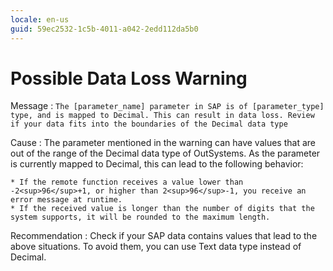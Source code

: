 ```yaml
---
locale: en-us
guid: 59ec2532-1c5b-4011-a042-2edd112da5b0
---
```


# Possible Data Loss Warning

Message
:   `The [parameter_name] parameter in SAP is of [parameter_type] type, and is mapped to Decimal. This can result in data loss. Review if your data fits into the boundaries of the Decimal data type`

Cause
:   The parameter mentioned in the warning can have values that are out of the range of the Decimal data type of OutSystems. As the parameter is currently mapped to Decimal, this can lead to the following behavior:

    * If the remote function receives a value lower than -2<sup>96</sup>+1, or higher than 2<sup>96</sup>-1, you receive an error message at runtime.
    * If the received value is longer than the number of digits that the system supports, it will be rounded to the maximum length.

Recommendation
:   Check if your SAP data contains values that lead to the above situations. To avoid them, you can use Text data type instead of Decimal.